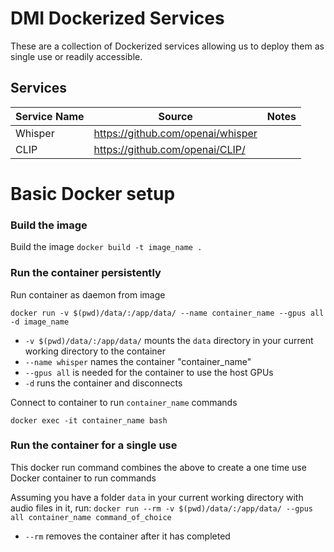 # DMI Dockerized Services
These are a collection of Dockerized services allowing us to deploy them as single use or readily accessible.

## Services

| Service Name | Source                            | Notes |
|--------------|-----------------------------------|-------|
| Whisper | https://github.com/openai/whisper ||
| CLIP | https://github.com/openai/CLIP/ ||

# Basic Docker setup
### Build the image
Build the image
`docker build -t image_name .`
### Run the container persistently 
Run container as daemon from image

`docker run -v $(pwd)/data/:/app/data/ --name container_name --gpus all -d image_name`
-  `-v $(pwd)/data/:/app/data/` mounts the `data` directory in your current working directory to the container
- `--name whisper` names the container "container_name"
- `--gpus all` is needed for the container to use the host GPUs
- `-d` runs the container and disconnects

Connect to container to run `container_name` commands

`docker exec -it container_name bash`

### Run the container for a single use
This docker run command combines the above to create a one time use Docker container to run commands

Assuming you have a folder `data` in your current working directory with audio files in it, run:
`docker run --rm -v $(pwd)/data/:/app/data/ --gpus all container_name command_of_choice`
- `--rm` removes the container after it has completed